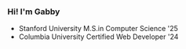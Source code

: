 ### Hi! I'm Gabby

- Stanford University M.S.in Computer Science '25 <br>
- Columbia University Certified Web Developer '24 <br>
